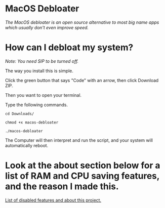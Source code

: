 # MacOS Debloater

*The MacOS debloater is an open source alternative to most big name apps which usually don't even improve speed.*

# How can I debloat my system?

*Note: You need SIP to be turned off.*

The way you install this is simple.

Click the green button that says "Code" with an arrow, then click Download ZIP.

Then you want to open your terminal.

Type the following commands.

```
cd Downloads/

chmod +x macos-debloater

./macos-debloater
```

The Computer will then interpret and run the script, and your system will automatically reboot.

# Look at the about section below for a list of RAM and CPU saving features, and the reason I made this.

[List of disabled features and about this project.](/docs/ABOUT.md)
